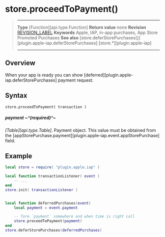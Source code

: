 
# store.proceedToPayment()

> --------------------- ------------------------------------------------------------------------------------------
> __Type__              [Function][api.type.Function]
> __Return value__      none
> __Revision__          [REVISION_LABEL](REVISION_URL)
> __Keywords__          Apple, IAP, in-app purchases, App Store Promoted Purchases
> __See also__          [store.deferStorePurchases()][plugin.apple-iap.deferStorePurchases]
>						[store.*][plugin.apple-iap]
> --------------------- ------------------------------------------------------------------------------------------


## Overview

When your app is ready you can show [deferred][plugin.apple-iap.deferStorePurchases] payment request.


## Syntax

	store.proceedToPayment( transaction )

##### payment ~^(required)^~
_[Table][api.type.Table]._ Payment object. This value must be obtained from the [appStorePurchase.payment][plugin.apple-iap.event.appStorePurchase] field.


## Example

``````lua
local store = require( "plugin.apple.iap" )

local function transactionListener( event )
	-- ...
end
store.init( transactionListener )


local function deferredPurchases(event)
	local payment = event.payment

	-- Tore `payment` somewhere and when time is right call
	store.proceedToPayment(payment)
end
store.deferStorePurchases(deferredPurchases)
``````
